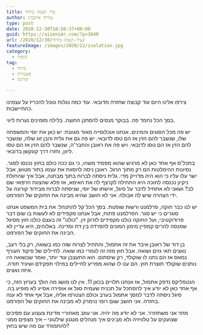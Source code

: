 ```yaml
---
title: עיר ושמה בידוד
author: נמרוד איזנברג
type: post
date: 2020-12-30T10:58:37+00:00
guid: https://aizenimr.com/?p=3640
url: /2020/12/30/עיר-ושמה-בידוד/
featureImage: /images/2020/12/isolation.jpg
category:
  - הומור
tag:
  - בידוד
  - סאטירה
  - קורונה

---
```

צירפו אלינו היום עוד קבוצה שחזרה מדובאי. עוד כמה נגלות ונוכל להכריז על עצמינו כהתיישבות.

בסך הכל נחמד פה. בבוקר מנסים להסתנן החוצה. בלילה מזמינים נערות ליווי.

יש פה מכל הסוגים והמינים. אנחנו אוכלוסייה מאוד מגוונת: יש כאן את יוסי והמשפחה שלו, שנשבר להם הזין אז הם טסו לדובאי. יש פה גם את גלית והבן זוג שלה, שנשבר להם הזין אז הם טסו לדובאי. ויש פה את ראובן והחבר'ה, שנשבר להם הזין אז הם טסו ליוון, וחזרו דרך קונקשן בדובאי.

בתכל'ס אף אחד כאן לא מרגיש שהוא מפסיד משהו, כי גם ככה כולם בחוץ נכנסו לסגר. נסיונות ההימלטות הם רק מתוך הרגל. ראובן ניסה להסוות את עצמו בתור מטוש, אבל ישר עלו עליו כי הוא היה מדוייק מדי. גלית ניסתה לברוח בתוך מבחנה, אבל איך שהחולת ניקיון נכנסה לתוכה היא התחילה לקרצף לה את האימא, אז פלא שהצוות הרפואי שם לב? ושאני לא אתחיל לדבר על סיגל, אישתו של יוסי, שניסתה לברוח מבידוד קורונה על ידי הצהרה שיש לה אבולה. אני לא חושב שהיא מבינה את החוקים של הפורמט.

יש לנו כבר חוקה, פרלמנט ורשות שופטת. בסך הכל קל להתנהל: את בית המשפט אנחנו סוגרים כי יש סגר. הפרלמנט פתוח, אבל אנחנו מקפידים לא לעשות בו שום דבר פרודוקטיבי, ועל החוקה כולנו מקפידים לזרוק זין. "כולנו" זה בעצם כולנו חוץ מסיגל שמנסה להרים קמפיין מימון המונים להפרדה בין דת ומדינה. באלוהים, היא עדיין לא הבינה את החוקים של הפורמט.

בן דוד של ראובן איבד את זה אתמול, והתחיל לצרוח שזה כמו בשואה, רק בלי רעב, נאצים תאי גזים ושואה. אבל חוץ מזה זה לגמרי כמו שואה. לחיילים של פיקוד העורף נמאס אז הם נתנו לו שוקולד, רק שיסתום. הוא התעצבן עוד יותר, ואמר שבשואה היו נותנים שוקולד תוצרת חוץ. הם ענו לו שהוא מפריע לחיילים במילוי תפקידם ושיגיד תודה. איזה נאצים.

הנטפליקס נדפק אתמול, אז אנחנו תלויים בכאן 11. אין לנו מושג מה הולך בערוץ הזה, כי אף אחד כאן לא יודע איך להסתכל על תכנית שעמית סגל או אופירה אסייג לא מופיע בה. סיגל ניסתה לדבר למסך אתמול בערב וכולם הצטרפו אליה, אבל אף אחד לא ענה בחזרה. אני חושב שגם רומי נוימרק לא מבינה את החוקים של הפורמט.

מחר אני משתחרר. אני לא יודע מה יהיה. אני עוזב מאחוריי מדינת צעצוע עם פסיכים שצועקים על טלוויזיה ולא מבינים איך מנהלים מנגנון שילטוני &#8211; איך מצפים ממני להתמודד עם מה שיש בחוץ?